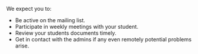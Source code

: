 We expect you to:

* Be active on the mailing list.
* Participate in weekly meetings with your student.
* Review your students documents timely.
* Get in contact with the admins if any even remotely potential problems arise.
